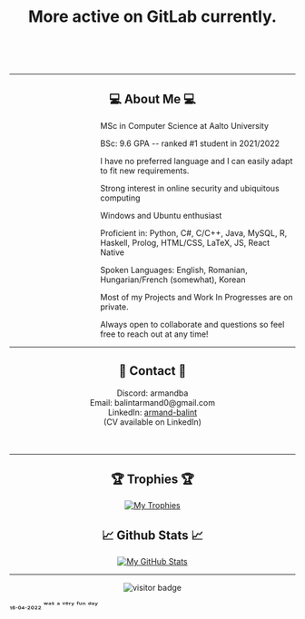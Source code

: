
<div>
<h1 align="center">More active on GitLab currently.</h1> <br><br><br>
</div>

---


<h2 align="center">💻 About Me 💻</h2>

<!--<div align="center"> Hello there, I'm Armand / Alex! <br> <br>
There are quite a few things I could say about myself, however, let's keep it short for now: <br> <br>
   </div>-->
   
<!--


              Github please allow us to use <style> on README files...

               Atrocity ahead caused by the lack of styling options 


-->

<div>  
  <dl><dd><dl><dd><dl><dd><dl><dd>MSc in Computer Science at Aalto University<br></dd></dl></dd></dl></dd></dl></dd></dl>
  <dl><dd><dl><dd><dl><dd><dl><dd>BSc: 9.6 GPA -- ranked #1 student in 2021/2022<br></dd></dl></dd></dl></dd></dl></dd></dl>
  <dl><dd><dl><dd><dl><dd><dl><dd>I have no preferred language and I can easily adapt to fit new requirements.</dd></dl></dd></dl></dd></dl></dd></dl>
  <dl><dd><dl><dd><dl><dd><dl><dd>Strong interest in online security and ubiquitous computing</dd></dl></dd></dl></dd></dl></dd></dl>
  <dl><dd><dl><dd><dl><dd><dl><dd>Windows and Ubuntu enthusiast</dd></dl></dd></dl></dd></dl></dd></dl>
  <dl><dd><dl><dd><dl><dd><dl><dd>Proficient in: Python, C#, C/C++, Java, MySQL, R, Haskell, Prolog, HTML/CSS, LaTeX, JS, React Native</dd></dl></dd></dl></dd></dl></dd></dl>
  <dl><dd><dl><dd><dl><dd><dl><dd>Spoken Languages: English, Romanian, Hungarian/French (somewhat), Korean</dd></dl></dd></dl></dd></dl></dd></dl>
  <dl><dd><dl><dd><dl><dd><dl><dd>Most of my Projects and Work In Progresses are on private.</dd></dl></dd></dl></dd></dl></dd></dl>
  <dl><dd><dl><dd><dl><dd><dl><dd>Always open to collaborate and questions so feel free to reach out at any time!</dd></dl></dd></dl></dd></dl></dd></dl>
 </div>
 
 
---
 
 
 
<h2 align="center"> 📱 Contact 📱 </h2>
<div align="center"> 
  Discord: armandba <br>
  Email: balintarmand0@gmail.com <br>
   LinkedIn: <a href="https://www.linkedin.com/in/armand-balint/">armand-balint</a> <br>
   (CV available on LinkedIn)
</div><br><br>

---

<h2 align="center"> 	🏆 Trophies 🏆</h2>

<p align="center">
<a href="https://github.com/zedpaixd/zedpaixd/">
  <img align="center" src="https://github-profile-trophy.vercel.app/?username=zedpaixd&theme=nord&title=Joined2020,Stars,Followers,Repositories,Commits,MultiLanguage" alt="My Trophies" />
</a>
</p>

<h2 align="center"> &#x1f4c8; Github Stats &#x1f4c8;</h2>
<!--
<p align="center">
<a href="https://github.com/zedpaixd/zedpaixd/">
  <img align="center" src="https://github-readme-stats.vercel.app/api/top-langs/?username=zedpaixd&hide=shaderlab,assembly,pascal,php&title_color=6aa6f8&text_color=8a919a&icon_color=6aa6f8&bg_color=22272e" alt="My GitHub Stats" />
</a>
-->
<p align="center">
<a href="https://github.com/zedpaixd/zedpaixd/">
  <img align="center" src="https://github-readme-stats.vercel.app/api?username=zedpaixd&show_icons=true&line_height=27&count_private=true&title_color=6aa6f8&text_color=8a919a&icon_color=6aa6f8&bg_color=22272e" alt="My GitHub Stats" />
</a>
</p>


---

<p  align="center">
  <img src="https://visitor-badge.laobi.icu/badge?page_id=${zedpaixd}.${zedpaixd}" alt="visitor badge"/>
</p>


₁₆.₀₄.₂₀₂₂ ʷᵃˢ ᵃ ᵛᵉʳʸ ᶠᵘⁿ ᵈᵃʸ
